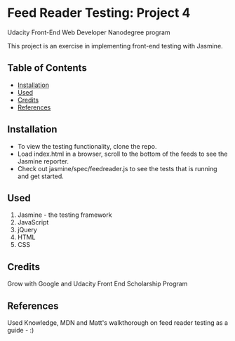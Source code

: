 # Feed Reader Testing: Project 4

Udacity Front-End Web Developer Nanodegree program

This project is an exercise in implementing front-end testing with Jasmine.

## Table of Contents

* [Installation](#installation)
* [Used](#used)
* [Credits](#credits)
* [References](#references)


## Installation

* To view the testing functionality, clone the repo. 
* Load index.html in a browser, scroll to the bottom of the feeds to see the Jasmine reporter. 
* Check out jasmine/spec/feedreader.js to see the tests that is running and get started.

## Used

1. Jasmine - the testing framework
2. JavaScript
3. jQuery
4. HTML
5. CSS


## Credits

Grow with Google and Udacity Front End Scholarship Program

## References

Used Knowledge, MDN and Matt's walkthorough on feed reader testing as a guide - :) 





